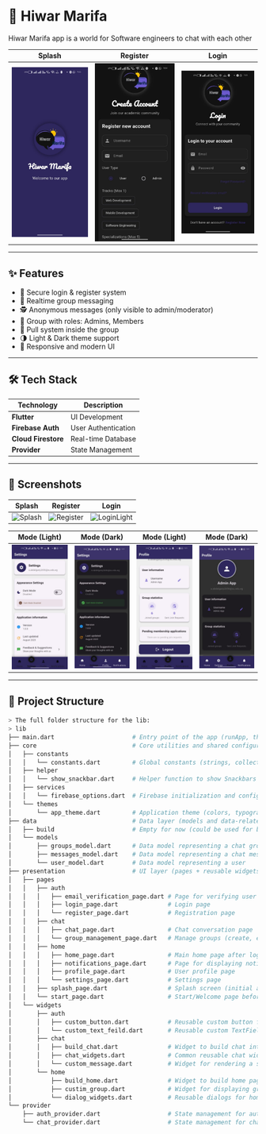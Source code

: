 <h1>📲 Hiwar Marifa </h1> 

Hiwar Marifa app is a world for Software engineers to chat with each other




| Splash                            | Register                              | Login                                |
| --------------------------------- | ------------------------------------- | ------------------------------------ |
| ![Splash](assets/IMG-20250830-WA0024.jpg) | ![Register](assets/IMG-20250830-WA0027.jpg) | ![LoginLight](assets/IMG-20250830-WA0025.jpg) |


<!-- <p align="left"> -->
<!-- <img src="assets/IMG-20250830-WA0024.jpg" alt="Hiwar Marifa Logo Light"  width="350"/>  -->
<!--   <br/> -->
<!--   <img src="https://drive.google.com/uc?export=view&id=1Abulx3bZwA8i-LxlFw0erbnnl5WmS1PU" alt="Hiwar Marifa Logo Dark" width="200"/> -->
<!-- </p> -->


---

## ✨ Features

- 🔐 Secure login & register system
- 💬 Realtime group messaging
- 🕵️ Anonymous messages (only visible to admin/moderator)
- 👥 Group with roles: Admins, Members
- 🚫 Pull system inside the group
- 🌗 Light & Dark theme support
- 📱 Responsive and modern UI

---

## 🛠 Tech Stack

| Technology          | Description         |
| ------------------- | ------------------- |
| **Flutter**         | UI Development      |
| **Firebase Auth**   | User Authentication |
| **Cloud Firestore** | Real-time Database  |
| **Provider**        | State Management    |

---

## 📸 Screenshots

| Splash                            | Register                              | Login                                |
| --------------------------------- | ------------------------------------- | ------------------------------------ |
| ![Splash](screenshots/splash.png) | ![Register](screenshots/register.png) | ![LoginLight](screenshots/login.png) |

| Mode (Light)                                | Mode (Dark)                               | Mode (Light)                             | Mode (Dark)                            |
| ------------------------------------------- | ----------------------------------------- | ---------------------------------------- | -------------------------------------- |
| ![MessageLight](assets/IMG-20250830-WA0023.jpg) | ![MessageDark](assets/IMG-20250830-WA0010.jpg) | ![ChatLight](assets/IMG-20250830-WA0018.jpg) | ![ChatDark](assets/IMG-20250830-WA0028.jpg) |

---

## 🌱 Project Structure

```bash
> The full folder structure for the lib:      
> lib       
├── main.dart                      # Entry point of the app (runApp, theme, routes, providers)     
├── core                           # Core utilities and shared configurations    
│   ├── constants    
│   │   └── constants.dart         # Global constants (strings, collection names, routes, etc.)   
│   ├── helper    
│   │   └── show_snackbar.dart     # Helper function to show Snackbars in a unified way   
│   ├── services   
│   │   └── firebase_options.dart  # Firebase initialization and configuration (auto-generated)   
│   └── themes   
│       └── app_theme.dart         # Application theme (colors, typography, styles)  
├── data                           # Data layer (models and data-related logic)   
│   ├── build                      # Empty for now (could be used for build-related data/files)   
│   └── models   
│       ├── groups_model.dart      # Data model representing a chat group   
│       ├── messages_model.dart    # Data model representing a chat message   
│       └── user_model.dart        # Data model representing a user   
├── presentation                   # UI layer (pages + reusable widgets)   
│   ├── pages    
│   │   ├── auth    
│   │   │   ├── email_verification_page.dart # Page for verifying user email   
│   │   │   ├── login_page.dart              # Login page   
│   │   │   └── register_page.dart           # Registration page   
│   │   ├── chat   
│   │   │   ├── chat_page.dart               # Chat conversation page   
│   │   │   └── group_management_page.dart   # Manage groups (create, edit, etc.)    
│   │   ├── home   
│   │   │   ├── home_page.dart               # Main home page after login     
│   │   │   ├── notifications_page.dart      # Page for displaying notifications   
│   │   │   ├── profile_page.dart            # User profile page   
│   │   │   └── settings_page.dart           # Settings page    
│   │   ├── splash_page.dart                 # Splash screen (initial app load)    
│   │   └── start_page.dart                  # Start/Welcome page before authentication    
│   └── widgets   
│       ├── auth    
│       │   ├── custom_button.dart           # Reusable custom button for auth screens    
│       │   └── custom_text_feild.dart       # Reusable custom TextField for auth    
│       ├── chat    
│       │   ├── build_chat.dart              # Widget to build chat interface      
│       │   ├── chat_widgets.dart            # Common reusable chat widgets     
│       │   └── custom_message.dart          # Widget for rendering a single chat message     
│       └── home    
│           ├── build_home.dart              # Widget to build home page UI      
│           ├── custim_group.dart            # Widget for displaying groups in home    
│           └── dialog_widgets.dart          # Reusable dialogs for home page      
└── provider     
    ├── auth_provider.dart                   # State management for authentication     
    └── chat_provider.dart                   # State management for chat/groups     

